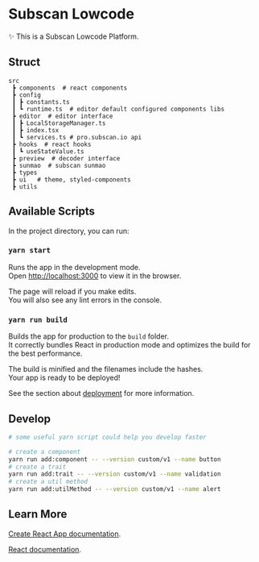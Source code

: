 # Subscan Lowcode

✨ This is a Subscan Lowcode Platform.

## Struct

```
src
 ┣ components  # react components
 ┣ config
 ┃ ┣ constants.ts
 ┃ ┗ runtime.ts  # editor default configured components libs
 ┣ editor  # editor interface
 ┃ ┣ LocalStorageManager.ts
 ┃ ┣ index.tsx
 ┃ ┗ services.ts # pro.subscan.io api
 ┣ hooks  # react hooks
 ┃ ┗ useStateValue.ts
 ┣ preview  # decoder interface
 ┣ sunmao  # subscan sunmao
 ┣ types
 ┣ ui   # theme, styled-components
 ┣ utils
```

## Available Scripts

In the project directory, you can run:

### `yarn start`

Runs the app in the development mode.\
Open [http://localhost:3000](http://localhost:3000) to view it in the browser.

The page will reload if you make edits.\
You will also see any lint errors in the console.

### `yarn run build`

Builds the app for production to the `build` folder.\
It correctly bundles React in production mode and optimizes the build for the best performance.

The build is minified and the filenames include the hashes.\
Your app is ready to be deployed!

See the section about [deployment](https://facebook.github.io/create-react-app/docs/deployment) for more information.

## Develop
```bash
# some useful yarn script could help you develop faster

# create a component
yarn run add:component -- --version custom/v1 --name button
# create a trait
yarn run add:trait -- --version custom/v1 --name validation
# create a util method
yarn run add:utilMethod -- --version custom/v1 --name alert
```

## Learn More

[Create React App documentation](https://facebook.github.io/create-react-app/docs/getting-started).

[React documentation](https://reactjs.org/).
